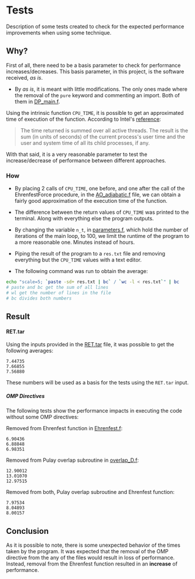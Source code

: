 # Tests

Description of some tests created to check for the expected performance improvements when using some technique.


## Why?

First of all, there need to be a basis parameter to check for performance increases/decreases. This basis parameter, in this project, is the software received, _as is_.

- By _as is_, it is meant with little modifications. The only ones made where the removal of the `pure` keyword and commenting an import. Both of them in [DP_main.f](../dynemol/DP_main.f).

Using the intrinsic function `CPU_TIME`, it is possible to get an approximated time of execution of the function. According to Intel's [reference](https://software.intel.com/en-us/node/679160):

> The time returned is summed over all active threads. The result is the sum (in units of seconds) of the current process's user time and the user and system time of all its child processes, if any.

With that said, it is a very reasonable parameter to test the increase/decrease of performance between different approaches.


### How

- By placing 2 calls of `CPU_TIME`, one before, and one after the call of the EhrenfestForce procedure, in the [AO_adiabatic.f](../dynemol/AO_adiabatic.f) file, we can obtain a fairly good approximation of the execution time of the function.

- The difference between the return values of `CPU_TIME` was printed to the terminal. Along with everything else the program outputs.

- By changing the variable `n_t`, in [parameters.f](../dynemol/parameters.f), which hold the number of iterations of the main loop, to 100, we limit the runtime of the program to a more reasonable one. Minutes instead of hours.

- Piping the result of the program to a `res.txt` file and removing everything but the `CPU_TIME` values with a text editor.

- The following command was run to obtain the average:

```bash
echo "scale=5; `paste -sd+ res.txt | bc` / `wc -l < res.txt`" | bc
# paste and bc get the sum of all lines
# wl get the number of lines in the file
# bc divides both numbers
```

## Result

#### RET.tar

Using the inputs provided in the [RET.tar](../dynemol/input/RET.tar) file, it was possible to get the following averages:
```
7.44735
7.66855
7.56880
```

These numbers will be used as a basis for the tests using the `RET.tar` input.

##### OMP Directives

The following tests show the performance impacts in executing the code without some OMP directives:

Removed from Ehrenfest function in [Ehrenfest.f](../dynemol/Ehrenfest.f):
```
6.90436
6.88848
6.98351
```

Removed from Pulay overlap subroutine in [overlap_D.f](../dynemol/overlap_D.f):
```
12.90012
13.01070
12.97515
```

Removed from both, Pulay overlap subroutine and Ehrenfest function:
```
7.97534
8.04893
8.00157
```

## Conclusion

As it is possible to note, there is some unexpected behavior of the times taken by the program. It was expected that the removal of the OMP directive from the any of the files would result in loss of performance. Instead, removal from the Ehrenfest function resulted in an **increase** of performance.
